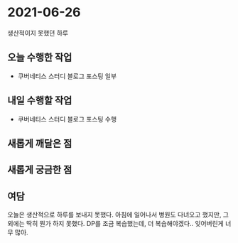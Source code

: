 # 2021-06-26

생산적이지 못했던 하루

## 오늘 수행한 작업

- 쿠버네티스 스터디 블로그 포스팅 일부

## 내일 수행할 작업

- 쿠버네티스 스터디 블로그 포스팅 수행

## 새롭게 깨달은 점

## 새롭게 궁금한 점

## 여담

오늘은 생산적으로 하루를 보내지 못했다. 아침에 일어나서 병원도 다녀오고 했지만, 그 외에는 딱히 뭔가 하지 못했다. DP를 조금 복습했는데, 더 복습해야겠다.. 잊어버린게 너무 많아.
